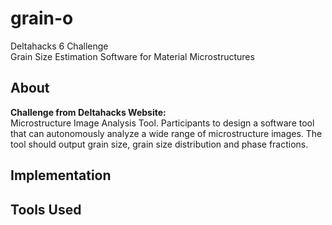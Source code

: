 # grain-o
Deltahacks 6 Challenge  
Grain Size Estimation Software for Material Microstructures

## About
**Challenge from Deltahacks Website:**  
Microstructure Image Analysis Tool.
Participants to design a software tool that can autonomously analyze a wide range of microstructure images.
The tool should output grain size, grain size distribution and phase fractions.

## Implementation

## Tools Used
